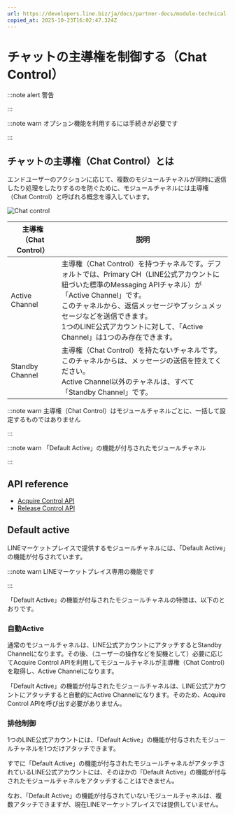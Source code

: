 ```yaml
---
url: https://developers.line.biz/ja/docs/partner-docs/module-technical-chat-control/
copied_at: 2025-10-23T16:02:47.324Z
---
```

# チャットの主導権を制御する（Chat Control）

:::note alert
警告

:::

:::note warn
オプション機能を利用するには手続きが必要です

:::

## チャットの主導権（Chat Control）とは

エンドユーザーのアクションに応じて、複数のモジュールチャネルが同時に返信したり処理をしたりするのを防ぐために、モジュールチャネルには主導権（Chat Control）と呼ばれる概念を導入しています。

![Chat control](https://developers.line.biz/media/partner-docs/module-technical/chat-control-ja.png)

| 主導権（Chat Control） | 説明 |
| --- | --- |
| Active Channel | 主導権（Chat Control）を持つチャネルです。デフォルトでは、Primary CH（LINE公式アカウントに紐づいた標準のMessaging APIチャネル）が「Active Channel」です。<br/>このチャネルから、返信メッセージやプッシュメッセージなどを送信できます。<br/>1つのLINE公式アカウントに対して、「Active Channel」は1つのみ存在できます。 |
| Standby Channel | 主導権（Chat Control）を持たないチャネルです。<br/>このチャネルからは、メッセージの送信を控えてください。<br/>Active Channel以外のチャネルは、すべて「Standby Channel」です。 |

:::note warn
主導権（Chat Control）はモジュールチャネルごとに、一括して設定するものではありません

:::

:::note warn
「Default Active」の機能が付与されたモジュールチャネル

:::

## API reference

*   [Acquire Control API](https://developers.line.biz/ja/reference/partner-docs/#acquire-control-api)
*   [Release Control API](https://developers.line.biz/ja/reference/partner-docs/#release-control-api)

## Default active

LINEマーケットプレイスで提供するモジュールチャネルには、「Default Active」の機能が付与されています。

:::note warn
LINEマーケットプレイス専用の機能です

:::

「Default Active」の機能が付与されたモジュールチャネルの特徴は、以下のとおりです。

### 自動Active

通常のモジュールチャネルは、LINE公式アカウントにアタッチするとStandby Channelになります。その後、（ユーザーの操作などを契機として）必要に応じてAcquire Control APIを利用してモジュールチャネルが主導権（Chat Control）を取得し、Active Channelになります。

「Default Active」の機能が付与されたモジュールチャネルは、LINE公式アカウントにアタッチすると自動的にActive Channelになります。そのため、Acquire Control APIを呼び出す必要がありません。

### 排他制御

1つのLINE公式アカウントには、「Default Active」の機能が付与されたモジュールチャネルを1つだけアタッチできます。

すでに「Default Active」の機能が付与されたモジュールチャネルがアタッチされているLINE公式アカウントには、そのほかの「Default Active」の機能が付与されたモジュールチャネルをアタッチすることはできません。

なお、「Default Active」の機能が付与されていないモジュールチャネルは、複数アタッチできますが、現在LINEマーケットプレイスでは提供していません。